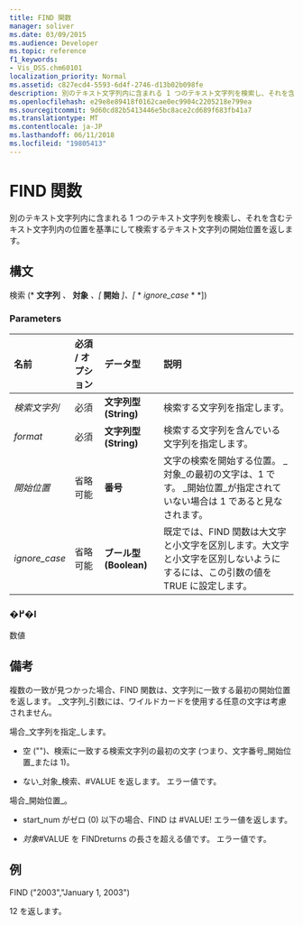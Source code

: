 ```yaml
---
title: FIND 関数
manager: soliver
ms.date: 03/09/2015
ms.audience: Developer
ms.topic: reference
f1_keywords:
- Vis_DSS.chm60101
localization_priority: Normal
ms.assetid: c827ecd4-5593-6d4f-2746-d13b02b098fe
description: 別のテキスト文字列内に含まれる 1 つのテキスト文字列を検索し、それを含むテキスト文字列内の位置を基準にして検索するテキスト文字列の開始位置を返します。
ms.openlocfilehash: e29e8e89418f0162cae0ec9904c2205218e799ea
ms.sourcegitcommit: 9d60cd82b5413446e5bc8ace2cd689f683fb41a7
ms.translationtype: MT
ms.contentlocale: ja-JP
ms.lasthandoff: 06/11/2018
ms.locfileid: "19805413"
---
```

# <a name="find-function"></a>FIND 関数

別のテキスト文字列内に含まれる 1 つのテキスト文字列を検索し、それを含むテキスト文字列内の位置を基準にして検索するテキスト文字列の開始位置を返します。
  
## <a name="syntax"></a>構文

検索 (* **文字列** *、* **対象** *、[* **開始** *]、[* * *ignore_case* * *]) 
  
### <a name="parameters"></a>Parameters

|**名前**|**必須 / オプション**|**データ型**|**説明**|
|:-----|:-----|:-----|:-----|
| _検索文字列_ <br/> |必須  <br/> |**文字列型 (String)** <br/> |検索する文字列を指定します。  <br/> |
| _format_ <br/> |必須  <br/> |**文字列型 (String)** <br/> |検索する文字列を含んでいる文字列を指定します。  <br/> |
| _開始位置_ <br/> |省略可能  <br/> |**番号** <br/> |文字の検索を開始する位置。 _対象_の最初の文字は、1 です。 _開始位置_が指定されていない場合は 1 であると見なされます。  <br/> |
| _ignore_case_ <br/> |省略可能  <br/> |**ブール型 (Boolean)** <br/> |既定では、FIND 関数は大文字と小文字を区別します。大文字と小文字を区別しないようにするには、この引数の値を TRUE に設定します。  <br/> |
   
### <a name="return-value"></a>�߂�l

数値
  
## <a name="remarks"></a>備考

複数の一致が見つかった場合、FIND 関数は、文字列に一致する最初の開始位置を返します。 _文字列_引数には、ワイルドカードを使用する任意の文字は考慮されません。 
  
場合_文字列を指定_します。
  
-  空 ("")、検索に一致する検索文字列の最初の文字 (つまり、文字番号_開始位置_または 1)。 
    
- ない_対象_検索、#VALUE を返します。 エラー値です。 
    
場合_開始位置_。
  
- start_num がゼロ (0) 以下の場合、FIND は #VALUE! エラー値を返します。 
    
- _対象_#VALUE を FINDreturns の長さを超える値です。 エラー値です。 
    
## <a name="example"></a>例

FIND ("2003","January 1, 2003") 
  
12 を返します。 
  

